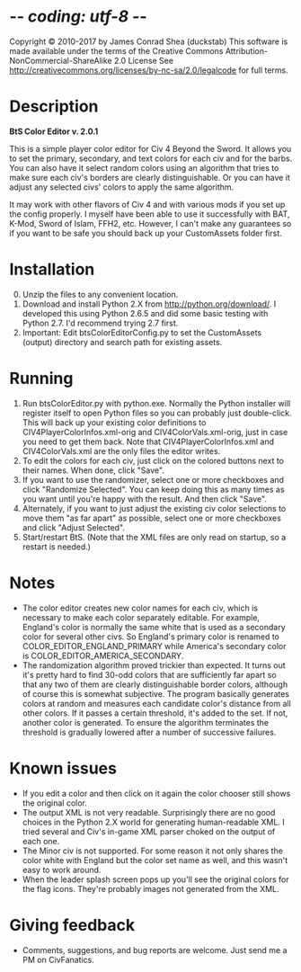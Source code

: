 # -*- coding: utf-8 -*-

Copyright © 2010-2017 by James Conrad Shea (duckstab)
This software is made available under the terms of the Creative Commons 
Attribution-NonCommercial-ShareAlike 2.0 License
See
	http://creativecommons.org/licenses/by-nc-sa/2.0/legalcode
for full terms. 

# Description

**BtS Color Editor v. 2.0.1**

This is a simple player color editor for Civ 4 Beyond the
Sword. It allows you to set the primary, secondary, and text
colors for each civ and for the barbs. You can also have it
select random colors using an algorithm that tries to make sure
each civ's borders are clearly distinguishable. Or you can have
it adjust any selected civs' colors to apply the same algorithm. 

It may work with other flavors of Civ 4 and with various mods if
you set up the config properly. I myself have been able to use it
successfully with BAT, K-Mod, Sword of Islam, FFH2, etc. However,
I can't make any guarantees so if you want to be safe you should
back up your CustomAssets folder first.

# Installation

0) Unzip the files to any convenient location.
1) Download and install Python 2.X from
   http://python.org/download/. I developed this using Python
   2.6.5 and did some basic testing with Python 2.7. I'd
   recommend trying 2.7 first.
2) Important: Edit btsColorEditorConfig.py to set the
   CustomAssets (output) directory and search path for existing
   assets. 

# Running

1) Run btsColorEditor.py with python.exe. Normally the Python
   installer will register itself to open Python files so you can
   probably just double-click. This will back up your existing
   color definitions to CIV4PlayerColorInfos.xml-orig and
   CIV4ColorVals.xml-orig, just in case you need to get them
   back. Note that CIV4PlayerColorInfos.xml and CIV4ColorVals.xml
   are the only files the editor writes.
2) To edit the colors for each civ, just click on the colored
   buttons next to their names. When done, click "Save".
3) If you want to use the randomizer, select one or more
   checkboxes and click "Randomize Selected". You can keep doing
   this as many times as you want until you're happy with the
   result. And then click "Save".
4) Alternately, if you want to just adjust the existing civ color
   selections to move them "as far apart" as possible, select one
   or more checkboxes and click "Adjust Selected".
5) Start/restart BtS. (Note that the XML files are only read on
   startup, so a restart is needed.)

# Notes

* The color editor creates new color names for each civ, which is
  necessary to make each color separately editable. For example,
  England's color is normally the same white that is used as a
  secondary color for several other civs. So England's primary
  color is renamed to COLOR_EDITOR_ENGLAND_PRIMARY while
  America's secondary color is COLOR_EDITOR_AMERICA_SECONDARY. 
* The randomization algorithm proved trickier than expected. It
  turns out it's pretty hard to find 30-odd colors that are
  sufficiently far apart so that any two of them are clearly
  distinguishable border colors, although of course this is
  somewhat subjective. The program basically generates colors at
  random and measures each candidate color's distance from all
  other colors. If it passes a certain threshold, it's added to
  the set. If not, another color is generated. To ensure the
  algorithm terminates the threshold is gradually lowered after a
  number of successive failures.

# Known issues

* If you edit a color and then click on it again the color
  chooser still shows the original color.
* The output XML is not very readable. Surprisingly there are no
  good choices in the Python 2.X world for generating
  human-readable XML. I tried several and Civ's in-game XML
  parser choked on the output of each one.
* The Minor civ is not supported. For some reason it not only
  shares the color white with England but the color set name as
  well, and this wasn't easy to work around.
* When the leader splash screen pops up you'll see the original
  colors for the flag icons. They're probably images not
  generated from the XML.

# Giving feedback

* Comments, suggestions, and bug reports are welcome. Just send
  me a PM on CivFanatics.
